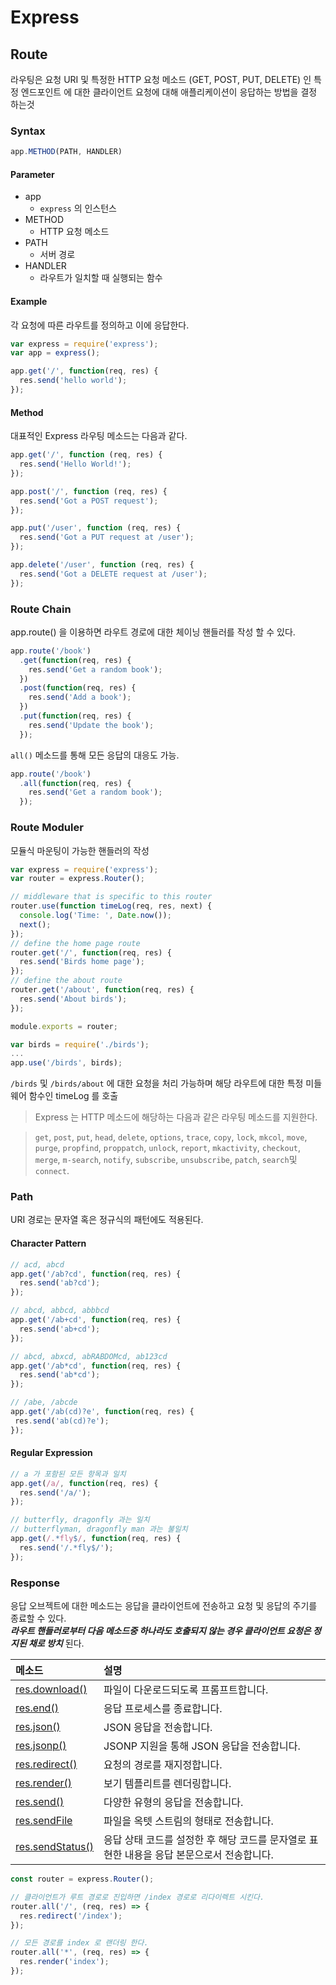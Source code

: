 # Express

## Route

라우팅은 요청 URI 및 특정한 HTTP 요청 메소드 \(GET, POST, PUT, DELETE\) 인 특정 엔드포인트 에 대한 클라이언트 요청에 대해 애플리케이션이 응답하는 방법을 결정 하는것

### Syntax

```javascript
app.METHOD(PATH, HANDLER)
```

#### Parameter

* app
  * `express` 의 인스턴스
* METHOD
  * HTTP 요청 메소드
* PATH
  * 서버 경로
* HANDLER
  * 라우트가 일치할 때 실행되는 함수

#### Example

각 요청에 따른 라우트를 정의하고 이에 응답한다.

```javascript
var express = require('express');
var app = express();

app.get('/', function(req, res) {
  res.send('hello world');
});
```

#### Method

대표적인 Express 라우팅 메소드는 다음과 같다.

```javascript
app.get('/', function (req, res) {
  res.send('Hello World!');
});
```

```javascript
app.post('/', function (req, res) {
  res.send('Got a POST request');
});
```

```javascript
app.put('/user', function (req, res) {
  res.send('Got a PUT request at /user');
});
```

```javascript
app.delete('/user', function (req, res) {
  res.send('Got a DELETE request at /user');
});
```

### Route Chain

app.route\(\) 을 이용하면 라우트 경로에 대한 체이닝 핸들러를 작성 할 수 있다.

```javascript
app.route('/book')
  .get(function(req, res) {
    res.send('Get a random book');
  })
  .post(function(req, res) {
    res.send('Add a book');
  })
  .put(function(req, res) {
    res.send('Update the book');
  });
```

`all()` 메소드를 통해 모든 응답의 대응도 가능.

```javascript
app.route('/book')
  .all(function(req, res) {
    res.send('Get a random book');
  });
```

### Route Moduler

모듈식 마운팅이 가능한 핸들러의 작성 

```javascript
var express = require('express');
var router = express.Router();

// middleware that is specific to this router
router.use(function timeLog(req, res, next) {
  console.log('Time: ', Date.now());
  next();
});
// define the home page route
router.get('/', function(req, res) {
  res.send('Birds home page');
});
// define the about route
router.get('/about', function(req, res) {
  res.send('About birds');
});

module.exports = router;
```

```javascript
var birds = require('./birds');
...
app.use('/birds', birds);
```

`/birds` 및 `/birds/about` 에 대한 요청을 처리 가능하며 해당 라우트에 대한 특정 미들웨어 함수인 timeLog 를 호출

> Express 는 HTTP 메소드에 해당하는 다음과 같은 라우팅 메소드를 지원한다.

> `get`, `post`, `put`, `head`, `delete`, `options`, `trace`, `copy`, `lock`, `mkcol`, `move`, `purge`, `propfind`, `proppatch`, `unlock`, `report`, `mkactivity`, `checkout`, `merge`, `m-search`, `notify`, `subscribe`, `unsubscribe`, `patch`, `search`및 `connect`.

### Path

URI 경로는 문자열 혹은 정규식의 패턴에도 적용된다.

#### Character Pattern

```javascript
// acd, abcd
app.get('/ab?cd', function(req, res) {
  res.send('ab?cd');
});
```

```javascript
// abcd, abbcd, abbbcd
app.get('/ab+cd', function(req, res) {
  res.send('ab+cd');
});
```

```javascript
// abcd, abxcd, abRABDOMcd, ab123cd
app.get('/ab*cd', function(req, res) {
  res.send('ab*cd');
});
```

```javascript
// /abe, /abcde
app.get('/ab(cd)?e', function(req, res) {
 res.send('ab(cd)?e');
});
```

#### Regular Expression 

```javascript
// a 가 포함된 모든 항목과 일치 
app.get(/a/, function(req, res) {
  res.send('/a/');
});
```

```javascript
// butterfly, dragonfly 과는 일치 
// butterflyman, dragonfly man 과는 불일치 
app.get(/.*fly$/, function(req, res) {
  res.send('/.*fly$/');
});
```

### Response

응답 오브젝트에 대한 메소드는 응답을 클라이언트에 전송하고 요청 및 응답의 주기를 종료할 수 있다.  
_**라우트 핸들러로부터 다음 메소드중 하나라도 호출되지 않는 경우 클라이언트 요청은 정지된 채로 방치**_ 된다. 

| 메소드 | 설명 |
| :--- | :--- |
| [res.download\(\)](http://expressjs.com/ko/4x/api.html#res.download) | 파일이 다운로드되도록 프롬프트합니다. |
| [res.end\(\)](http://expressjs.com/ko/4x/api.html#res.end) | 응답 프로세스를 종료합니다. |
| [res.json\(\)](http://expressjs.com/ko/4x/api.html#res.json) | JSON 응답을 전송합니다. |
| [res.jsonp\(\)](http://expressjs.com/ko/4x/api.html#res.jsonp) | JSONP 지원을 통해 JSON 응답을 전송합니다. |
| [res.redirect\(\)](http://expressjs.com/ko/4x/api.html#res.redirect) | 요청의 경로를 재지정합니다. |
| [res.render\(\)](http://expressjs.com/ko/4x/api.html#res.render) | 보기 템플리트를 렌더링합니다. |
| [res.send\(\)](http://expressjs.com/ko/4x/api.html#res.send) | 다양한 유형의 응답을 전송합니다. |
| [res.sendFile](http://expressjs.com/ko/4x/api.html#res.sendFile) | 파일을 옥텟 스트림의 형태로 전송합니다. |
| [res.sendStatus\(\)](http://expressjs.com/ko/4x/api.html#res.sendStatus) | 응답 상태 코드를 설정한 후 해당 코드를 문자열로 표현한 내용을 응답 본문으로서 전송합니다. |

```javascript
const router = express.Router();

// 클라이언트가 루트 경로로 진입하면 /index 경로로 리다이렉트 시킨다.
router.all('/', (req, res) => {
  res.redirect('/index');
});

// 모든 경로를 index 로 랜더링 한다.
router.all('*', (req, res) => {
  res.render('index');
});
```

